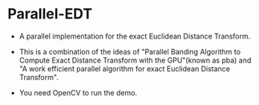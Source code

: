 # Parallel-EDT
* A parallel implementation for the exact Euclidean Distance Transform.

* This is a combination of the ideas of "Parallel Banding Algorithm to Compute Exact Distance Transform with the GPU"(known as pba) and "A work efficient parallel algorithm for exact Euclidean Distance Transform".

* You need OpenCV to run the demo.
